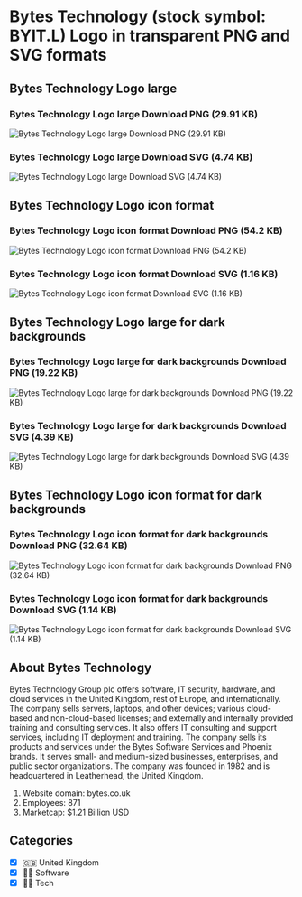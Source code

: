 # Bytes Technology (stock symbol: BYIT.L) Logo in transparent PNG and SVG formats

## Bytes Technology Logo large

### Bytes Technology Logo large Download PNG (29.91 KB)

![Bytes Technology Logo large Download PNG (29.91 KB)](/img/orig/BYIT.L_BIG-fd50918f.png)

### Bytes Technology Logo large Download SVG (4.74 KB)

![Bytes Technology Logo large Download SVG (4.74 KB)](/img/orig/BYIT.L_BIG-b6653c07.svg)

## Bytes Technology Logo icon format

### Bytes Technology Logo icon format Download PNG (54.2 KB)

![Bytes Technology Logo icon format Download PNG (54.2 KB)](/img/orig/BYIT.L-de4bdf94.png)

### Bytes Technology Logo icon format Download SVG (1.16 KB)

![Bytes Technology Logo icon format Download SVG (1.16 KB)](/img/orig/BYIT.L-b3e72967.svg)

## Bytes Technology Logo large for dark backgrounds

### Bytes Technology Logo large for dark backgrounds Download PNG (19.22 KB)

![Bytes Technology Logo large for dark backgrounds Download PNG (19.22 KB)](/img/orig/BYIT.L_BIG.D-f1565321.png)

### Bytes Technology Logo large for dark backgrounds Download SVG (4.39 KB)

![Bytes Technology Logo large for dark backgrounds Download SVG (4.39 KB)](/img/orig/BYIT.L_BIG.D-f24c3056.svg)

## Bytes Technology Logo icon format for dark backgrounds

### Bytes Technology Logo icon format for dark backgrounds Download PNG (32.64 KB)

![Bytes Technology Logo icon format for dark backgrounds Download PNG (32.64 KB)](/img/orig/BYIT.L.D-4a7812c2.png)

### Bytes Technology Logo icon format for dark backgrounds Download SVG (1.14 KB)

![Bytes Technology Logo icon format for dark backgrounds Download SVG (1.14 KB)](/img/orig/BYIT.L.D-d5367388.svg)

## About Bytes Technology

Bytes Technology Group plc offers software, IT security, hardware, and cloud services in the United Kingdom, rest of Europe, and internationally. The company sells servers, laptops, and other devices; various cloud-based and non-cloud-based licenses; and externally and internally provided training and consulting services. It also offers IT consulting and support services, including IT deployment and training. The company sells its products and services under the Bytes Software Services and Phoenix brands. It serves small- and medium-sized businesses, enterprises, and public sector organizations. The company was founded in 1982 and is headquartered in Leatherhead, the United Kingdom.

1. Website domain: bytes.co.uk
2. Employees: 871
3. Marketcap: $1.21 Billion USD


## Categories
- [x] 🇬🇧 United Kingdom
- [x] 👨‍💻 Software
- [x] 👩‍💻 Tech

